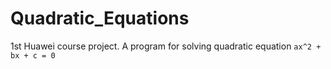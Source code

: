 # Quadratic_Equations
1st Huawei course project. A program for solving quadratic equation ```ax^2 + bx + c = 0```